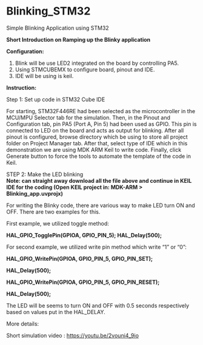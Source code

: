 # Blinking_STM32
Simple Blinking Application using STM32

**Short Introduction on Ramping up the Blinky application**

**Configuration:**
1. Blink will be use LED2 integrated on the board by controlling PA5.
2. Using STMCUBEMX to configure board, pinout and IDE.
3. IDE will be using is keil.


**Instruction:**

Step 1: Set up code in STM32 Cube IDE 

For starting, STM32F446RE had been selected as the microcontroller in the MCU/MPU Selector tab for the simulation. Then, in the Pinout and Configuration tab, pin PA5 (Port A, Pin 5) had been used as GPIO. This pin is connected to LED on the board and acts as output for blinking. After all pinout is configured, browse directory which be using to store all project folder on Project Manager tab. After that, select type of IDE which in this demonstration we are using MDK ARM Keil to write code. Finally, click Generate button to force the tools to automate the template of the code in Keil. 
  

STEP 2: Make the LED blinking  
**Note: can straight away download all the file above and continue in KEIL IDE for the coding (Open KEIL project in: MDK-ARM > Blinking_app.uvprojx)**

For writing the Blinky code, there are various way to make LED turn ON and OFF. There are two examples for this. 

First example, we utilized toggle method:

**HAL_GPIO_TogglePin(GPIOA, GPIO_PIN_5); 
HAL_Delay(500);** 


For second example, we utilized write pin method which write “1” or “0”:

**HAL_GPIO_WritePin(GPIOA, GPIO_PIN_5, GPIO_PIN_SET);** 

**HAL_Delay(500);** 

**HAL_GPIO_WritePin(GPIOA, GPIO_PIN_5, GPIO_PIN_RESET);** 

**HAL_Delay(500);** 

  

The LED will be seems to turn ON and OFF with 0.5 seconds respectively based on values put in the HAL_DELAY. 


More details: 

Short simulation video : 
https://youtu.be/2vouni4_9io 
